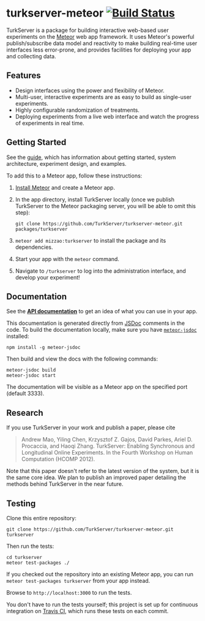 turkserver-meteor [![Build Status](https://travis-ci.org/TurkServer/turkserver-meteor.svg)](https://travis-ci.org/TurkServer/turkserver-meteor)
=================

TurkServer is a package for building interactive web-based user experiments on
the [Meteor](https://www.meteor.com/) web app framework. It uses Meteor's
powerful publish/subscribe data model and reactivity to make building 
real-time user interfaces less error-prone, and provides facilities for 
deploying your app and collecting data.

## Features

- Design interfaces using the power and flexibility of Meteor.
- Multi-user, interactive experiments are as easy to build as single-user experiments.
- Highly configurable randomization of treatments.
- Deploying experiments from a live web interface and watch the progress of experiments in real time.

## Getting Started

See the [guide](http://turkserver.readthedocs.io/), which has information about 
getting started, system architecture, experiment design, and examples.
 
To add this to a Meteor app, follow these instructions: 

1. [Install Meteor](http://docs.meteor.com/#quickstart) and create a Meteor app.
2. In the app directory, install TurkServer locally (once we publish TurkServer to the Meteor packaging server, you will be able to omit this step):

    ```
    git clone https://github.com/TurkServer/turkserver-meteor.git packages/turkserver
    ```

3. `meteor add mizzao:turkserver` to install the package and its dependencies.
4. Start your app with the `meteor` command.
5. Navigate to `/turkserver` to log into the administration interface, and 
develop your experiment!

## Documentation

See the **[API documentation](http://turkserver.meteorapp.com)** to get an idea
of what you can use in your app.

This documentation is generated directly from [JSDoc](http://usejsdoc.org/)
comments in the code. To build the documentation locally, make sure you have
[`meteor-jsdoc`](https://www.npmjs.com/package/meteor-jsdoc) installed:

```
npm install -g meteor-jsdoc
```

Then build and view the docs with the following commands:

```
meteor-jsdoc build
meteor-jsdoc start
```

The documentation will be visible as a Meteor app on the specified port (default 3333).

## Research

If you use TurkServer in your work and publish a paper, please cite

> Andrew Mao, Yiling Chen, Krzysztof Z. Gajos, David Parkes, Ariel D. Procaccia, and Haoqi Zhang. TurkServer: Enabling Synchronous and Longitudinal Online Experiments. In the Fourth Workshop on Human Computation (HCOMP 2012). 

Note that this paper doesn't refer to the latest version of the system, but it
 is the same core idea. We plan to publish an improved paper detailing the 
 methods behind TurkServer in the near future. 

## Testing

Clone this entire repository:

```
git clone https://github.com/TurkServer/turkserver-meteor.git turkserver
```

Then run the tests:

```
cd turkserver
meteor test-packages ./
```

If you checked out the repository into an existing Meteor app, you can run `meteor test-packages turkserver` from your app instead.

Browse to `http://localhost:3000` to run the tests.

You don't have to run the tests yourself; this project is set up for continuous integration on [Travis CI](https://travis-ci.org/TurkServer/turkserver-meteor), which runs these tests on each commit. 

